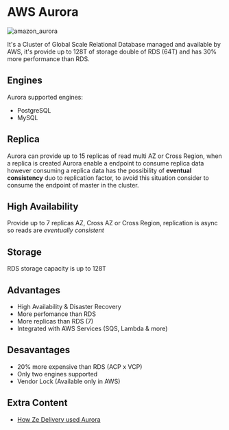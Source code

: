 # AWS Aurora

![amazon_aurora](https://github.com/vinigmoraes/aws-solutions-architect-associate/assets/11817331/ddeed2f8-934c-47ff-a6da-e6e6c294c147)

It's a Cluster of Global Scale Relational Database managed and available by AWS, it's provide up to 128T of storage double of RDS (64T) and has 30% more performance than RDS.

## Engines

Aurora supported engines:

- PostgreSQL
- MySQL

## Replica

Aurora can provide up to 15 replicas of read multi AZ or Cross Region, when a replica is created Aurora enable a endpoint to consume replica data however consuming a replica data has the possibility of **eventual consistency** duo to replication factor, to avoid this situation consider to consume the endpoint of master in the cluster.

## High Availability
Provide up to 7 replicas AZ, Cross AZ or Cross Region, replication is async so reads are *eventually consistent*

## Storage
RDS storage capacity is up to 128T

## Advantages
- High Availability & Disaster Recovery
- More perfomance than RDS
- More replicas than RDS (7)
- Integrated with AWS Services (SQS, Lambda & more)

## Desavantages
- 20% more expensive than RDS (ACP x VCP)
- Only two engines supported
- Vendor Lock (Available only in AWS)

## Extra Content

- [How Ze Delivery used Aurora](https://www.hipsters.tech/python-graphql-e-serverless-no-ze-delivery-hipsters-on-the-road-53/)